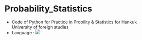 # Probability_Statistics
- Code of Python for Practice in Probility &amp; Statistics for Hankuk University of foreign studies
- Language : <img src="https://img.shields.io/badge/Python-3776AB?style=flat-square&logo=Python&logoColor=white"/> 

